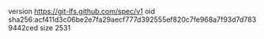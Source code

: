 version https://git-lfs.github.com/spec/v1
oid sha256:acf411d3c06be2e7fa29aecf777d392555ef820c7fe968a7f93d7d7839442ced
size 2531
